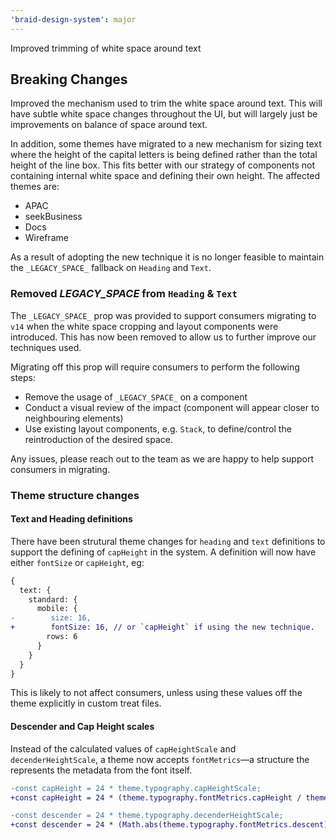 ```yaml
---
'braid-design-system': major
---
```


Improved trimming of white space around text


## Breaking Changes
Improved the mechanism used to trim the white space around text. This will have subtle white space changes throughout the UI, but will largely just be improvements on balance of space around text.

In addition, some themes have migrated to a new mechanism for sizing text where the height of the capital letters is being defined rather than the total height of the line box. This fits better with our strategy of components not containing internal white space and defining their own height. The affected themes are:
- APAC
- seekBusiness
- Docs
- Wireframe

As a result of adopting the new technique it is no longer feasible to maintain the `_LEGACY_SPACE_` fallback on `Heading` and `Text`.


### Removed _LEGACY_SPACE_ from  `Heading` & `Text`
The `_LEGACY_SPACE_` prop was provided to support consumers migrating to `v14` when the white space cropping and layout components were introduced. This has now been removed to allow us to further improve our techniques used.

Migrating off this prop will require consumers to perform the following steps:
- Remove the usage of `_LEGACY_SPACE_` on a component
- Conduct a visual review of the impact (component will appear closer to neighbouring elements)
- Use existing layout components, e.g. `Stack`, to define/control the reintroduction of the desired space.

Any issues, please reach out to the team as we are happy to help support consumers in migrating.

### Theme structure changes
#### Text and Heading definitions
There have been strutural theme changes for `heading` and `text` definitions to support the defining of `capHeight` in the system. A definition will now have either `fontSize` or `capHeight`, eg:

```diff
{
  text: {
    standard: {
      mobile: {
-        size: 16,
+        fontSize: 16, // or `capHeight` if using the new technique.
        rows: 6
      }
    }
  }
}
```

This is likely to not affect consumers, unless using these values off the theme explicitly in custom treat files.


#### Descender and Cap Height scales
Instead of the calculated values of `capHeightScale` and `decenderHeightScale`, a theme now accepts `fontMetrics`—a structure the represents the metadata from the font itself.

```diff
-const capHeight = 24 * theme.typography.capHeightScale;
+const capHeight = 24 * (theme.typography.fontMetrics.capHeight / theme.typography.fontMetrics.unitsPerEm);
```

```diff
-const descender = 24 * theme.typography.decenderHeightScale;
+const descender = 24 * (Math.abs(theme.typography.fontMetrics.descent) / theme.typography.fontMetrics.unitsPerEm);
```

